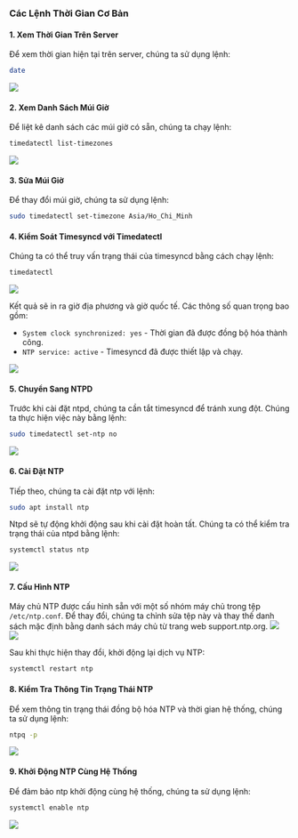 
### Các Lệnh Thời Gian Cơ Bản

#### 1. Xem Thời Gian Trên Server
Để xem thời gian hiện tại trên server, chúng ta sử dụng lệnh:
```bash
date
```
![](https://img001.prntscr.com/file/img001/KW2Qb7ptRRe6Uo7CrshT_Q.png)

#### 2. Xem Danh Sách Múi Giờ
Để liệt kê danh sách các múi giờ có sẵn, chúng ta chạy lệnh:
```bash
timedatectl list-timezones
```
![](https://img001.prntscr.com/file/img001/bYiNX9aVRAqRrqQgXfsANg.png)

#### 3. Sửa Múi Giờ
Để thay đổi múi giờ, chúng ta sử dụng lệnh:
```bash
sudo timedatectl set-timezone Asia/Ho_Chi_Minh
```

#### 4. Kiểm Soát Timesyncd với Timedatectl
Chúng ta có thể truy vấn trạng thái của timesyncd bằng cách chạy lệnh:
```bash
timedatectl
```
![](https://img001.prntscr.com/file/img001/sxy3fTlASOC0uxUh_rZsrw.png)

Kết quả sẽ in ra giờ địa phương và giờ quốc tế. Các thông số quan trọng bao gồm:
- `System clock synchronized: yes` - Thời gian đã được đồng bộ hóa thành công.
- `NTP service: active` - Timesyncd đã được thiết lập và chạy.

![](https://img001.prntscr.com/file/img001/tWBnXHy6RH2vszlbfj7ULA.png)

#### 5. Chuyển Sang NTPD
Trước khi cài đặt ntpd, chúng ta cần tắt timesyncd để tránh xung đột. Chúng ta thực hiện việc này bằng lệnh:
```bash
sudo timedatectl set-ntp no
```
![](https://img001.prntscr.com/file/img001/SIuFFaB3RRqYBSu3zDQO6g.png)

#### 6. Cài Đặt NTP
Tiếp theo, chúng ta cài đặt ntp với lệnh:
```bash
sudo apt install ntp
```
Ntpd sẽ tự động khởi động sau khi cài đặt hoàn tất. Chúng ta có thể kiểm tra trạng thái của ntpd bằng lệnh:
```bash
systemctl status ntp
```
![](https://img001.prntscr.com/file/img001/gBfYqWcYQOGK0WHvRRfTGA.png)

#### 7. Cấu Hình NTP
Máy chủ NTP được cấu hình sẵn với một số nhóm máy chủ trong tệp `/etc/ntp.conf`. Để thay đổi, chúng ta chỉnh sửa tệp này và thay thế danh sách mặc định bằng danh sách máy chủ từ trang web support.ntp.org.
![](https://img001.prntscr.com/file/img001/RM2Dd1gmT8CPmtKNfOh_MQ.png)
![](https://img001.prntscr.com/file/img001/5Gj-nXJ4TgSoLQeBSJjF3A.png)

Sau khi thực hiện thay đổi, khởi động lại dịch vụ NTP:
```bash
systemctl restart ntp
```

#### 8. Kiểm Tra Thông Tin Trạng Thái NTP
Để xem thông tin trạng thái đồng bộ hóa NTP và thời gian hệ thống, chúng ta sử dụng lệnh:
```bash
ntpq -p
```
![](https://img001.prntscr.com/file/img001/o7ntxQY9TGWTD1mlLpP0sQ.png)

#### 9. Khởi Động NTP Cùng Hệ Thống
Để đảm bảo ntp khởi động cùng hệ thống, chúng ta sử dụng lệnh:
```bash
systemctl enable ntp
```
![](https://img001.prntscr.com/file/img001/l20Ag8D6QmG3mSyLRvsvNg.png)
